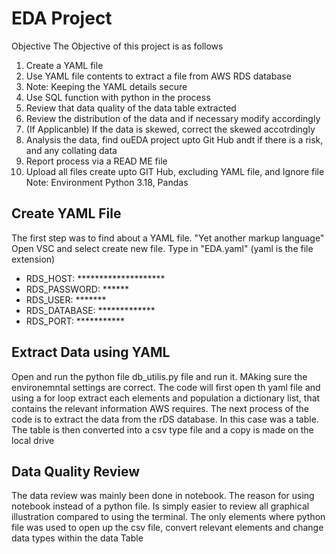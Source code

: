 # **EDA Project**
Objective
The Objective of this project is as follows
1. Create a YAML file
2. Use YAML file contents to extract a file from AWS RDS database
3. Note: Keeping the YAML details secure
4. Use SQL function with python in the process
5. Review that data quality of the data table extracted
6. Review the distribution of the data and if necessary modify accordingly
7. (If Applicanble) If the data is skewed, correct the skewed accotrdingly
8. Analysis the data, find ouEDA project upto Git Hub andt if there is a risk, and any collating data
9. Report process via a READ ME file
10. Upload all files create upto GIT Hub, excluding YAML file, and Ignore file
Note: Environment Python 3.18, Pandas
## Create YAML File
The first step was to find about a YAML file. "Yet another markup language"
Open VSC and select create new file. Type in "EDA.yaml" (yaml is the file extension)
 - RDS_HOST: ********************
 - RDS_PASSWORD: ******
 - RDS_USER: *******
 - RDS_DATABASE: *************
 - RDS_PORT: ***********
## Extract Data using YAML
Open and run the python file db_utilis.py file and run it. MAking sure the environemntal settings are correct.
The code will first open th yaml file and using a for loop extract each elements and population a dictionary list, that contains the relevant information
AWS requires. 
The next process of the code is to extract the data from the rDS database. In this case was a table.
The table is then converted into a csv type file and a copy is made on the local drive

## Data Quality Review
The data review was mainly been done in notebook. The reason for using notebook instead of a python file.
Is simply easier to review all graphical illustration compared to using the terminal. The only elements where python file was used
to open up the csv file, convert relevant elements and change data types within the data Table
